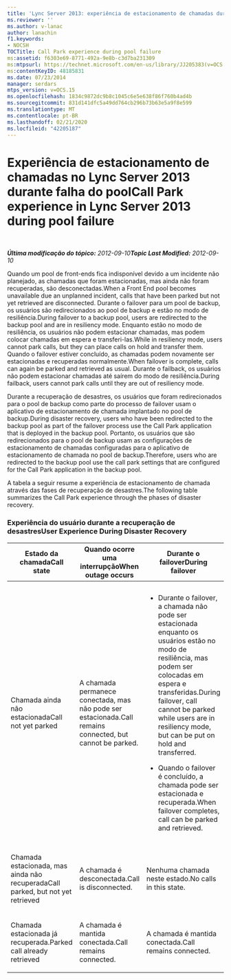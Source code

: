 ```yaml
---
title: 'Lync Server 2013: experiência de estacionamento de chamadas durante falha do pool'
ms.reviewer: ''
ms.author: v-lanac
author: lanachin
f1.keywords:
- NOCSH
TOCTitle: Call Park experience during pool failure
ms:assetid: f6303e69-8771-492a-9e8b-c3d7ba231309
ms:mtpsurl: https://technet.microsoft.com/en-us/library/JJ205383(v=OCS.15)
ms:contentKeyID: 48185831
ms.date: 07/23/2014
manager: serdars
mtps_version: v=OCS.15
ms.openlocfilehash: 1834c9872dc9b8c1045c6e5e638f86f760b4ad4b
ms.sourcegitcommit: 831d141dfc5a49dd764cb296b73b63e5a9f8e599
ms.translationtype: MT
ms.contentlocale: pt-BR
ms.lasthandoff: 02/21/2020
ms.locfileid: "42205187"
---
```

<div data-xmlns="http://www.w3.org/1999/xhtml">

<div class="topic" data-xmlns="http://www.w3.org/1999/xhtml" data-msxsl="urn:schemas-microsoft-com:xslt" data-cs="https://msdn.microsoft.com/">

<div data-asp="https://msdn2.microsoft.com/asp">

# <a name="call-park-experience-in-lync-server-2013-during-pool-failure"></a><span data-ttu-id="eb580-102">Experiência de estacionamento de chamadas no Lync Server 2013 durante falha do pool</span><span class="sxs-lookup"><span data-stu-id="eb580-102">Call Park experience in Lync Server 2013 during pool failure</span></span>

</div>

<div id="mainSection">

<div id="mainBody">

<span> </span>

<span data-ttu-id="eb580-103">_**Última modificação do tópico:** 2012-09-10_</span><span class="sxs-lookup"><span data-stu-id="eb580-103">_**Topic Last Modified:** 2012-09-10_</span></span>

<span data-ttu-id="eb580-104">Quando um pool de front-ends fica indisponível devido a um incidente não planejado, as chamadas que foram estacionadas, mas ainda não foram recuperadas, são desconectadas.</span><span class="sxs-lookup"><span data-stu-id="eb580-104">When a Front End pool becomes unavailable due an unplanned incident, calls that have been parked but not yet retrieved are disconnected.</span></span> <span data-ttu-id="eb580-105">Durante o failover para um pool de backup, os usuários são redirecionados ao pool de backup e estão no modo de resiliência.</span><span class="sxs-lookup"><span data-stu-id="eb580-105">During failover to a backup pool, users are redirected to the backup pool and are in resiliency mode.</span></span> <span data-ttu-id="eb580-106">Enquanto estão no modo de resiliência, os usuários não podem estacionar chamadas, mas podem colocar chamadas em espera e transferi-las.</span><span class="sxs-lookup"><span data-stu-id="eb580-106">While in resiliency mode, users cannot park calls, but they can place calls on hold and transfer them.</span></span> <span data-ttu-id="eb580-107">Quando o failover estiver concluído, as chamadas podem novamente ser estacionadas e recuperadas normalmente.</span><span class="sxs-lookup"><span data-stu-id="eb580-107">When failover is complete, calls can again be parked and retrieved as usual.</span></span> <span data-ttu-id="eb580-108">Durante o failback, os usuários não podem estacionar chamadas até saírem do modo de resiliência.</span><span class="sxs-lookup"><span data-stu-id="eb580-108">During failback, users cannot park calls until they are out of resiliency mode.</span></span>

<span data-ttu-id="eb580-109">Durante a recuperação de desastres, os usuários que foram redirecionados para o pool de backup como parte do processo de failover usam o aplicativo de estacionamento de chamada implantado no pool de backup.</span><span class="sxs-lookup"><span data-stu-id="eb580-109">During disaster recovery, users who have been redirected to the backup pool as part of the failover process use the Call Park application that is deployed in the backup pool.</span></span> <span data-ttu-id="eb580-110">Portanto, os usuários que são redirecionados para o pool de backup usam as configurações de estacionamento de chamadas configuradas para o aplicativo de estacionamento de chamada no pool de backup.</span><span class="sxs-lookup"><span data-stu-id="eb580-110">Therefore, users who are redirected to the backup pool use the call park settings that are configured for the Call Park application in the backup pool.</span></span>

<span data-ttu-id="eb580-111">A tabela a seguir resume a experiência de estacionamento de chamada através das fases de recuperação de desastres.</span><span class="sxs-lookup"><span data-stu-id="eb580-111">The following table summarizes the Call Park experience through the phases of disaster recovery.</span></span>

### <a name="user-experience-during-disaster-recovery"></a><span data-ttu-id="eb580-112">Experiência do usuário durante a recuperação de desastres</span><span class="sxs-lookup"><span data-stu-id="eb580-112">User Experience During Disaster Recovery</span></span>

<table>
<colgroup>
<col style="width: 25%" />
<col style="width: 25%" />
<col style="width: 25%" />
<col style="width: 25%" />
</colgroup>
<thead>
<tr class="header">
<th><span data-ttu-id="eb580-113">Estado da chamada</span><span class="sxs-lookup"><span data-stu-id="eb580-113">Call state</span></span></th>
<th><span data-ttu-id="eb580-114">Quando ocorre uma interrupção</span><span class="sxs-lookup"><span data-stu-id="eb580-114">When outage occurs</span></span></th>
<th><span data-ttu-id="eb580-115">Durante o failover</span><span class="sxs-lookup"><span data-stu-id="eb580-115">During failover</span></span></th>
<th><span data-ttu-id="eb580-116">Durante o failback</span><span class="sxs-lookup"><span data-stu-id="eb580-116">During failback</span></span></th>
</tr>
</thead>
<tbody>
<tr class="odd">
<td><p><span data-ttu-id="eb580-117">Chamada ainda não estacionada</span><span class="sxs-lookup"><span data-stu-id="eb580-117">Call not yet parked</span></span></p></td>
<td><p><span data-ttu-id="eb580-118">A chamada permanece conectada, mas não pode ser estacionada.</span><span class="sxs-lookup"><span data-stu-id="eb580-118">Call remains connected, but cannot be parked.</span></span></p></td>
<td><ul>
<li><p><span data-ttu-id="eb580-119">Durante o failover, a chamada não pode ser estacionada enquanto os usuários estão no modo de resiliência, mas podem ser colocadas em espera e transferidas.</span><span class="sxs-lookup"><span data-stu-id="eb580-119">During failover, call cannot be parked while users are in resiliency mode, but can be put on hold and transferred.</span></span></p></li>
<li><p><span data-ttu-id="eb580-120">Quando o failover é concluído, a chamada pode ser estacionada e recuperada.</span><span class="sxs-lookup"><span data-stu-id="eb580-120">When failover completes, call can be parked and retrieved.</span></span></p></li>
</ul></td>
<td><ul>
<li><p><span data-ttu-id="eb580-121">Durante o failback, a chamada não pode ser estacionada enquanto os usuários estão no modo de resiliência, mas podem ser colocadas em espera e transferidas.</span><span class="sxs-lookup"><span data-stu-id="eb580-121">During failback, call cannot be parked while users are in resiliency mode, but can be put on hold and transferred.</span></span></p></li>
<li><p><span data-ttu-id="eb580-122">Quando o failback é concluído, a chamada pode ser estacionada e recuperada.</span><span class="sxs-lookup"><span data-stu-id="eb580-122">When failback completes, call can be parked and retrieved.</span></span></p></li>
</ul></td>
</tr>
<tr class="even">
<td><p><span data-ttu-id="eb580-123">Chamada estacionada, mas ainda não recuperada</span><span class="sxs-lookup"><span data-stu-id="eb580-123">Call parked, but not yet retrieved</span></span></p></td>
<td><p><span data-ttu-id="eb580-124">A chamada é desconectada.</span><span class="sxs-lookup"><span data-stu-id="eb580-124">Call is disconnected.</span></span></p></td>
<td><p><span data-ttu-id="eb580-125">Nenhuma chamada neste estado.</span><span class="sxs-lookup"><span data-stu-id="eb580-125">No calls in this state.</span></span></p></td>
<td><p><span data-ttu-id="eb580-126">A chamada é mantida estacionada.</span><span class="sxs-lookup"><span data-stu-id="eb580-126">Call remains parked.</span></span></p></td>
</tr>
<tr class="odd">
<td><p><span data-ttu-id="eb580-127">Chamada estacionada já recuperada.</span><span class="sxs-lookup"><span data-stu-id="eb580-127">Parked call already retrieved</span></span></p></td>
<td><p><span data-ttu-id="eb580-128">A chamada é mantida conectada.</span><span class="sxs-lookup"><span data-stu-id="eb580-128">Call remains connected.</span></span></p></td>
<td><p><span data-ttu-id="eb580-129">A chamada é mantida conectada.</span><span class="sxs-lookup"><span data-stu-id="eb580-129">Call remains connected.</span></span></p></td>
<td><p><span data-ttu-id="eb580-130">A chamada é mantida conectada.</span><span class="sxs-lookup"><span data-stu-id="eb580-130">Call remains connected.</span></span></p></td>
</tr>
</tbody>
</table>


</div>

<span> </span>

</div>

</div>

</div>

